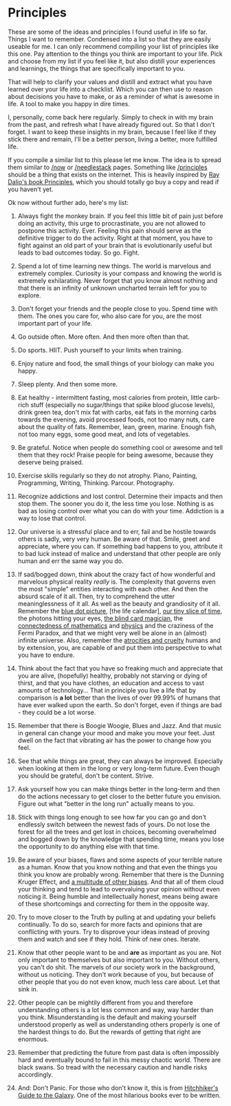 # Principles

These are some of the ideas and principles I found useful in life so far. Things I want to remember. Condensed into a list so that they are easily useable for me. I can only recommend compiling your list of principles like this one. Pay attention to the things you think are important to your life. Pick and choose from my list if you feel like it, but also distill your experiences and learnings, the things that are specifically important to you. 

That will help to clarify your values and distill and extract what you have learned over your life into a checklist. Which you can then use to reason about decisions you have to make, or as a reminder of what is awesome in life. A tool to make you happy in dire times.  

I, personally, come back here regularly. Simply to check in with my brain from the past, and refresh what I have already figured out. So that I don't forget. I want to keep these insights in my brain, because I feel like if they stick there and remain, I'll be a better person, living a better, more fulfilled life. 

If you compile a similar list to this please let me know. The idea is to spread them similar to [/now](/now) or [/needlestack](/needlestack) pages. Something like [/principles](/principles) should be a thing that exists on the internet. This is heavily inspired by [Ray Dalio's book Principles](/library/principles), which you should totally go buy a copy and read if you haven't yet. 

Ok now without further ado, here's my list: 

1. Always fight the monkey brain. If you feel this little bit of pain just before doing an activity, this urge to procrastinate, you are not allowed to postpone this activity. Ever. Feeling this pain should serve as the definitive trigger to do the activity. Right at that moment, you have to fight against an old part of your brain that is evolutionarily useful but leads to bad outcomes today. So go. Fight.


2. Spend a lot of time learning new things. The world is marvelous and extremely complex. Curiosity is your compass and knowing the world is extremely exhilarating. Never forget that you know almost nothing and that there is an infinity of unknown uncharted terrain left for you to explore. 


3. Don't forget your friends and the people close to you. Spend time with them. The ones you care for, who also care for you, are the most important part of your life. 


4. Go outside often. More often. And then more often than that. 


5. Do sports. HIIT. Push yourself to your limits when training. 


6. Enjoy nature and food, the small things of your biology can make you happy. 


7. Sleep plenty. And then some more. 


8. Eat healthy - intermittent fasting, most calories from protein, little carb-rich stuff (especially no sugar/things that spike blood glucose levels), drink green tea, don't mix fat with carbs, eat fats in the morning carbs towards the evening, avoid processed foods, not too many nuts, care about the quality of fats. Remember, lean, green, marine. Enough fish, not too many eggs, some good meat, and lots of vegetables. 


9. Be grateful. Notice when people do something cool or awesome and tell them that they rock! Praise people for being awesome, because they deserve being praised.


10. Exercise skills regularly so they do not atrophy. Piano, Painting, Programming, Writing, Thinking. Parcour. Photography.


11. Recognize addictions and lost control. Determine their impacts and then stop them. The sooner you do it, the less time you lose. Nothing is as bad as losing control over what you can do with your time. Addiction is a way to lose that control.


12. Our universe is a stressful place and to err, fail and be hostile towards others is sadly, very very human. Be aware of that. Smile, greet and appreciate, where you can. If something bad happens to you, attribute it to bad luck instead of malice and understand that other people are only human and err the same way you do.


13. If sad/bogged down, think about the crazy fact of how wonderful and marvelous physical reality *really* is. The complexity that governs even the most "simple" entities interacting with each other. And then the absurd scale of it all. Then, try to comprehend the utter meaninglessness of it all. As well as the beauty and grandiosity of it all. Remember the [blue dot picture](/assets/blog/pale-blue-dot.jpg), [the life calendar], [our tiny slice of time](https://www.youtube.com/watch?v=yNLdblFQqsw), the photons hitting your eyes, [the blind card magician](https://www.youtube.com/watch?v=YVDwKxlcx-4), the [connectedness of mathematics](https://www.3blue1brown.com/lessons/hanoi-and-sierpinski) and [physics](https://www.youtube.com/watch?v=P1ww1IXRfTA) and the craziness of the Fermi Paradox, and that we might very well be alone in an (almost) infinite universe. 
Also, remember the [atrocities and cruelty](https://en.wikipedia.org/wiki/List_of_genocides_by_death_toll) humans and by extension, you, are capable of and put them into perspective to what you have to endure. 


15. Think about the fact that you have so freaking much and appreciate that you are alive, (hopefully) healthy, probably not starving or dying of thirst, and that you have clothes, an education and access to vast amounts of technology... That in principle you live a life that by comparison is **a lot** better than the lives of over 99.99% of humans that have ever walked upon the earth. So don't forget, even if things are bad - they could be a lot worse.


16. Remember that there is Boogie Woogie, Blues and Jazz. And that music in general can change your mood and make you move your feet. Just dwell on the fact that vibrating air has the power to change how you feel.


17. See that while things are great, they can always be improved. Especially when looking at them in the long or very long-term future. Even though you should be grateful, don't be content. Strive.


18. Ask yourself how you can make things better in the long-term and then do the actions necessary to get closer to the better future you envision. Figure out what "better in the long run" actually means to you.


19. Stick with things long enough to see how far you can go and don't endlessly switch between the newest fads of yours. Do not lose the forest for all the trees and get lost in choices, becoming overwhelmed and bogged down by the knowledge that spending time, means you lose the opportunity to do anything else with that time. 


20. Be aware of your biases, flaws and some aspects of your terrible nature as a human. Know that you know nothing and that even the things you think you know are probably wrong. Remember that there is the Dunning Kruger Effect, and [a multitude of other biases](https://upload.wikimedia.org/wikipedia/commons/6/65/Cognitive_bias_codex_en.svg). And that all of them cloud your thinking and tend to lead to overvaluing your opinion without even noticing it. Being humble and intellectually honest, means being aware of these shortcomings and correcting for them in the opposite way.


21. Try to move closer to the Truth by pulling at and updating your beliefs continually. To do so, search for more facts and opinions that are conflicting with yours. Try to disprove your ideas instead of proving them and watch and see if they hold. Think of new ones. Iterate.


22. Know that other people want to be and **are** as important as you are. Not only important to themselves but also important to you. Without others, you can't do shit. The marvels of our society work in the background, without us noticing. They don't work because of you, but because of other people that you do not even know, much less care about. Let that sink in.


23. Other people can be mightily different from you and therefore understanding others is a lot less common and way, way harder than you think. Misunderstanding is the default and making yourself understood properly as well as understanding others properly is one of the hardest things to do. But the rewards of getting that right are enormous. 


24. Remember that predicting the future from past data is often impossibly hard and eventually bound to fail in this messy chaotic world. There are black swans. So tread with the necessary caution and handle risks accordingly. 


25. And: Don't Panic. For those who don't know it, this is from [Hitchhiker's Guide to the Galaxy](/library/the-hitchhikers-guide-to-the-galaxy). One of the most hilarious books ever to be written.

